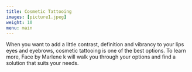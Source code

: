 ```yaml
---
title: Cosmetic Tattooing
images: [picture1.jpeg]
weight: 10
menu: main
---
```

When you want to add a little contrast, definition and vibrancy to your lips eyes and eyebrows, cosmetic tattooing is one of the best options. To learn more, Face by Marlene k will walk you through your options and find a solution that suits your needs.

